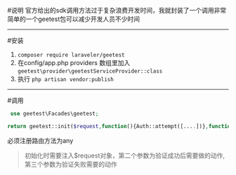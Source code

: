 #说明
官方给出的sdk调用方法过于复杂浪费开发时间，我就封装了一个调用非常简单的一个geetest包可以减少开发人员不少时间
***
#安装
1. `composer require laraveler/geetest`
2. 在config/app.php providers 数组里加入 `geetest\provider\geetestServiceProvider::class`
3. 执行 `php artisan vendor:publish`

***
#调用
```php
 use geetest\Facades\geetest;

```

```php
return geetest::init($request,function(){Auth::attempt([....])},function(){....});
```
必须注册路由方法为any
>初始化时需要注入$request对象，第二个参数为验证成功后需要做的动作,第三个参数为验证失败需要的动作
